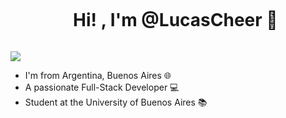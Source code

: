
<div id="user-content-toc">
  <ul align="center">
    <summary><h1 style="display: inline-block">Hi! , I'm @LucasCheer 👋</h1></summary>
  </ul>
</div>
<img src="https://user-images.githubusercontent.com/73097560/115834477-dbab4500-a447-11eb-908a-139a6edaec5c.gif">



- I'm from Argentina, Buenos Aires 🌐
- A passionate Full-Stack Developer 💻
- Student at the University of Buenos Aires 📚
  





<!---
LucasCheer/LucasCheer is a ✨ special ✨ repository because its `README.md` (this file) appears on your GitHub profile.
You can click the Preview link to take a look at your changes.
--->
